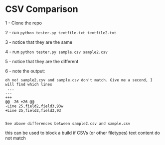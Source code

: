 # CSV Comparison 

1 - Clone the repo

2 - run `python tester.py textfile.txt textfile2.txt`

3 - notice that they are the same 

4 - run `python tester.py sample.csv sample2.csv` 

5 - notice that they are the different 

6 - note the output: 


```
oh no! sample2.csv and sample.csv don't match. Give me a second, I will find which lines
 ...
---
+++
@@ -26 +26 @@
-Line 25,field2,field3,93w
+Line 25,field2,field3,93


See above differences between sample2.csv and sample.csv
```

this can be used to block a build if CSVs (or other filetypes) text content do not match
